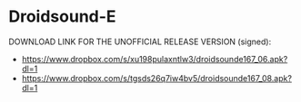 Droidsound-E 
============

DOWNLOAD LINK FOR THE UNOFFICIAL RELEASE VERSION (signed):

* https://www.dropbox.com/s/xu198pulaxntlw3/droidsounde167_06.apk?dl=1
* https://www.dropbox.com/s/tgsds26q7iw4bv5/droidsounde167_08.apk?dl=1
